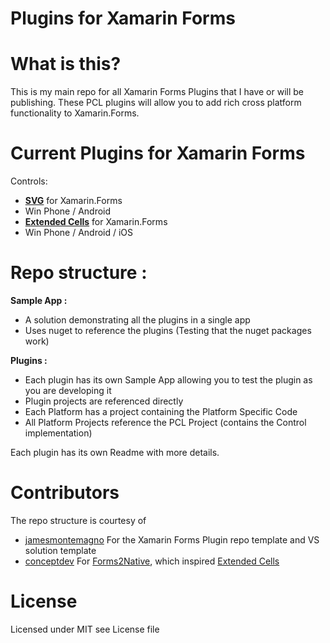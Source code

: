 # Plugins for Xamarin Forms

# What is this?
This is my main repo for all Xamarin Forms Plugins that I have or will be publishing. These PCL plugins will allow you to add rich cross platform functionality to Xamarin.Forms.

# Current Plugins for Xamarin Forms

Controls:
* **[SVG](https://github.com/paulpatarinski/Xamarin.Forms.Plugins/tree/master/SVG)** for Xamarin.Forms
 * Win Phone / Android
* **[Extended Cells](https://github.com/paulpatarinski/Xamarin.Forms.Plugins/tree/master/ExtendedCells)** for Xamarin.Forms
 * Win Phone / Android / iOS

# Repo structure :
**Sample App :**
 * A solution demonstrating all the plugins in a single app
  * Uses nuget to reference the plugins (Testing that the nuget packages work)
  
**Plugins :**
 * Each plugin has its own Sample App allowing you to test the plugin as you are developing it
  * Plugin projects are referenced directly 
 * Each Platform has a project containing the Platform Specific Code
 * All Platform Projects reference the PCL Project (contains the Control implementation)
  
Each plugin has its own Readme with more details.

# Contributors
The repo structure is courtesy of

* [jamesmontemagno](https://github.com/jamesmontemagno) For the Xamarin Forms Plugin repo template and VS solution template
* [conceptdev](https://github.com/conceptdev) For [Forms2Native](https://github.com/xamarin/xamarin-forms-samples/tree/master/Forms2Native), which inspired [Extended Cells](https://github.com/paulpatarinski/Xamarin.Forms.Plugins/tree/master/ExtendedCells) 
 

# License
Licensed under MIT see License file
